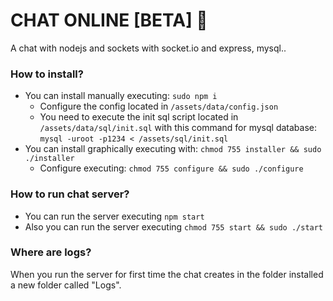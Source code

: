 # CHAT ONLINE [BETA] 💬
A chat with nodejs and sockets with socket.io and express, mysql..

### How to install?
* You can install manually executing: `sudo npm i` 
    * Configure the config located in `/assets/data/config.json` 
    * You need to execute the init sql script located in `/assets/data/sql/init.sql` with this command for mysql database: `mysql -uroot -p1234 < /assets/sql/init.sql`
* You can install graphically executing with: `chmod 755 installer && sudo ./installer`
    * Configure executing: `chmod 755 configure && sudo ./configure`

### How to run chat server?
* You can run the server executing `npm start`
* Also you can run the server executing `chmod 755 start && sudo ./start`

### Where are logs?
When you run the server for first time the chat creates in the folder installed a new folder called "Logs".
